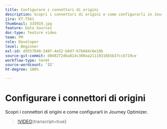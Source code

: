 ```yaml
---
title: Configurare i connettori di origini
description: Scopri i connettori di origini e come configurarli in Journey Optimizer.
jira: KT-7561
thumbnail: 335919.jpg
feature: Data Sources
doc-type: feature video
team: PM
role: Developer
level: Beginner
exl-id: dd557040-248f-4e52-b8d7-67b684c6e18b
source-git-commit: d848272dba814c300aa21110316b5b37ccb719ce
workflow-type: tm+mt
source-wordcount: '32'
ht-degree: 100%

---
```


# Configurare i connettori di origini

Scopri i connettori di origini e come configurarli in Journey Optimizer.

>[!VIDEO](https://video.tv.adobe.com/v/3422584?quality=12&learn=on&captions=ita){transcript=true}
